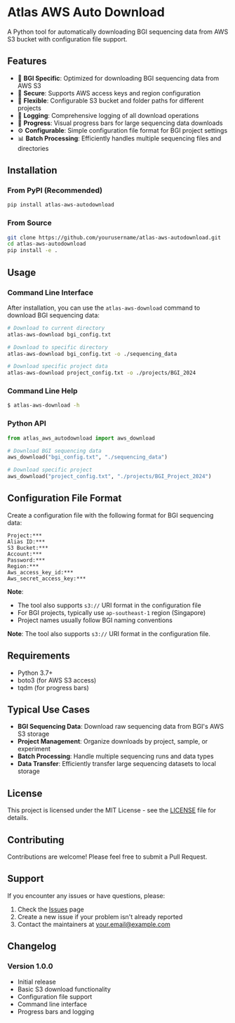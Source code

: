 # Atlas AWS Auto Download

A Python tool for automatically downloading BGI sequencing data from AWS S3 bucket with configuration file support.

## Features

- 🔬 **BGI Specific**: Optimized for downloading BGI sequencing data from AWS S3
- 🔐 **Secure**: Supports AWS access keys and region configuration
- 📁 **Flexible**: Configurable S3 bucket and folder paths for different projects
- 📝 **Logging**: Comprehensive logging of all download operations
- 🚀 **Progress**: Visual progress bars for large sequencing data downloads
- ⚙️ **Configurable**: Simple configuration file format for BGI project settings
- 📊 **Batch Processing**: Efficiently handles multiple sequencing files and directories

## Installation

### From PyPI (Recommended)

```bash
pip install atlas-aws-autodownload
```

### From Source

```bash
git clone https://github.com/yourusername/atlas-aws-autodownload.git
cd atlas-aws-autodownload
pip install -e .
```

## Usage

### Command Line Interface

After installation, you can use the `atlas-aws-download` command to download BGI sequencing data:

```bash
# Download to current directory
atlas-aws-download bgi_config.txt

# Download to specific directory
atlas-aws-download bgi_config.txt -o ./sequencing_data

# Download specific project data
atlas-aws-download project_config.txt -o ./projects/BGI_2024
```

### Command Line Help

```bash
$ atlas-aws-download -h
```

### Python API

```python
from atlas_aws_autodownload import aws_download

# Download BGI sequencing data
aws_download("bgi_config.txt", "./sequencing_data")

# Download specific project
aws_download("project_config.txt", "./projects/BGI_Project_2024")
```

## Configuration File Format

Create a configuration file with the following format for BGI sequencing data:

```text
Project:***
Alias ID:***
S3 Bucket:***
Account:***
Password:***
Region:***
Aws_access_key_id:***
Aws_secret_access_key:***
```

**Note**: 
- The tool also supports `s3://` URI format in the configuration file
- For BGI projects, typically use `ap-southeast-1` region (Singapore)
- Project names usually follow BGI naming conventions

**Note**: The tool also supports `s3://` URI format in the configuration file.

## Requirements

- Python 3.7+
- boto3 (for AWS S3 access)
- tqdm (for progress bars)

## Typical Use Cases

- **BGI Sequencing Data**: Download raw sequencing data from BGI's AWS S3 storage
- **Project Management**: Organize downloads by project, sample, or experiment
- **Batch Processing**: Handle multiple sequencing runs and data types
- **Data Transfer**: Efficiently transfer large sequencing datasets to local storage


## License

This project is licensed under the MIT License - see the [LICENSE](LICENSE) file for details.

## Contributing

Contributions are welcome! Please feel free to submit a Pull Request.

## Support

If you encounter any issues or have questions, please:

1. Check the [Issues](https://github.com/yourusername/atlas-aws-autodownload/issues) page
2. Create a new issue if your problem isn't already reported
3. Contact the maintainers at your.email@example.com

## Changelog

### Version 1.0.0
- Initial release
- Basic S3 download functionality
- Configuration file support
- Command line interface
- Progress bars and logging
